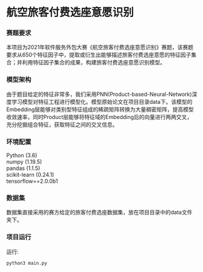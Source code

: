 # 航空旅客付费选座意愿识别
### 赛题要求
本项目为2021年软件服务外包大赛《航空旅客付费选座意愿识别》赛题，该赛题要求从650个特征因子中，提取或衍生出能够描述旅客付费选座意愿的特征因子集合；并利用特征因子集合的成果，构建旅客付费选座意愿识别模型。    

### 模型架构
由于题目给定的特征非常多，我们采用PNN(Product-based-Neural-Network)深度学习模型对特征工程进行模型化。模型原始论文在项目目录data下。该模型的Embedding层能够对类别型特征组成的稀疏矩阵转换为大量稠密矩阵，提高模型收敛速率，同时Product层能够将特征域的Embedding后的向量进行两两交叉，充分挖掘组合特征，获取特征之间的交叉信息。    

### 环境配置
Python (3.6)  
numpy (1.19.5)  
pandas (1.1.5)  
scikit-learn (0.24.1)  
tensorflow==2.0.0b1  


### 数据集
数据集直接采用的赛方给定的旅客付费选座数据集，放在项目目录中的data文件夹下。  


### 项目运行
运行:
```
python3 main.py
```
